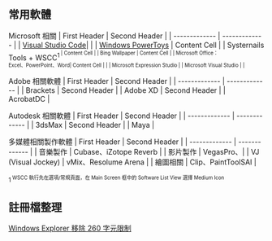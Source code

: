 ## 常用軟體

Microsoft 相關
| First Header  | Second Header |
| ------------- | ------------- |
| [Visual Studio Code](https://code.visualstudio.com/download)|   |
| [Windows PowerToys](https://github.com/microsoft/PowerToys/releases/)  | Content Cell  |
| Systernails Tools + WSCC<SUP>1<SUP>  | Content Cell  |
| Bing Wallpaper | Content Cell  |
| Microsoft Office：<br>Excel、PowerPoint、Word| Content Cell  | |
| Microsoft Expression Studio  |
| Microsoft Visual Studio  | |

Adobe 相關軟體
| First Header  | Second Header |
| ------------- | ------------- |
| Brackets | Second Header |
| Adobe XD | Second Header |
| AcrobatDC |

Autodesk 相關軟體
| First Header  | Second Header |
| ------------- | ------------- |
| 3dsMax | Second Header |
| Maya  |

多媒體相關製作軟體
| First Header  | Second Header |
| ------------- | ------------- |
| 音樂製作 | Cubase、iZotope Reverb |
| 影片製作  | VegasPro、|
| VJ (Visual Jockey) | vMix、Resolume Arena |
| 繪圖相關 | Clip、PaintToolSAI |



<SUP>1<SUP> WSCC 執行先在選項/常規頁面，在 Main Screen 框中的 Software List View 選擇 Medium Icon 
  
  

## 註冊檔整理

[Windows Explorer 移除 260 字元限制](https://raw.githubusercontent.com/jafeeye/Windows-Optimization/main/Remove%20260%20Character%20Path%20Limit.reg)
